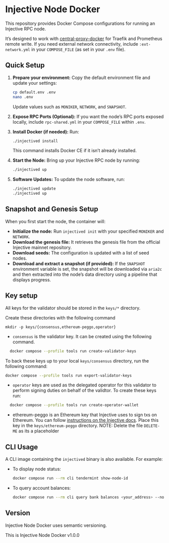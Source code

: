 # Injective Node Docker

This repository provides Docker Compose configurations for running an Injective RPC node.

It’s designed to work with [central-proxy-docker](https://github.com/CryptoManufaktur-io/central-proxy-docker) for Traefik and Prometheus remote write. If you need external network connectivity, include `:ext-network.yml` in your `COMPOSE_FILE` (as set in your `.env` file).

## Quick Setup

1. **Prepare your environment:**
   Copy the default environment file and update your settings:
   ```bash
   cp default.env .env
   nano .env
   ```
   Update values such as `MONIKER`, `NETWORK`, and `SNAPSHOT`.

2. **Expose RPC Ports (Optional):**
   If you want the node’s RPC ports exposed locally, include `rpc-shared.yml` in your `COMPOSE_FILE` within `.env`.

3. **Install Docker (if needed):**
   Run:
   ```bash
   ./injectived install
   ```
   This command installs Docker CE if it isn’t already installed.

4. **Start the Node:**
   Bring up your Injective RPC node by running:
   ```bash
   ./injectived up
   ```

5. **Software Updates:**
   To update the node software, run:
   ```bash
   ./injectived update
   ./injectived up
   ```

## Snapshot and Genesis Setup

When you first start the node, the container will:

- **Initialize the node:**
  Run `injectived init` with your specified `MONIKER` and `NETWORK`.
- **Download the genesis file:**
  It retrieves the genesis file from the official Injective mainnet repository.
- **Download seeds:**
  The configuration is updated with a list of seed nodes.
- **Download and extract a snapshot (if provided):**
  If the `SNAPSHOT` environment variable is set, the snapshot will be downloaded via `aria2c` and then extracted into the node’s data directory using a pipeline that displays progress.

## Key setup

All keys for the validator should be stored in the `keys/*` directory.

Create these directories with the following command
```
mkdir -p keys/{consensus,ethereum-peggo,operator}
```

* `consensus` is the validator key. It can be created using the following command.
```bash
  docker compose --profile tools run create-validator-keys
```
To back these keys up to your local `keys/consensus` directory, run the following command:
```bash
docker compose --profile tools run export-validator-keys
```
* `operator` keys are used as the delegated operator for this validator to perform signing duties on behalf of the validtor.  To create these keys run:
```bash
  docker compose --profile tools run create-operator-wallet
```
* ethereum-peggo is an Ethereum key that Injective uses to sign txs on Ethereum.  You can follow [instructions on the Injective docs](https://docs.injective.network/infra/validator-mainnet/peggo#managing-ethereum-keys-for-peggo).  Place this key in the `keys/ethereum-peggo` directory.  NOTE: Delete the file `DELETE-ME` as its a placeholder

## CLI Usage

A CLI image containing the `injectived` binary is also available. For example:
- To display node status:
  ```bash
  docker compose run --rm cli tendermint show-node-id
  ```
- To query account balances:
  ```bash
  docker compose run --rm cli query bank balances <your_address> --node http://injective:26657/
  ```

## Version

Injective Node Docker uses semantic versioning.

This is Injective Node Docker v1.0.0
